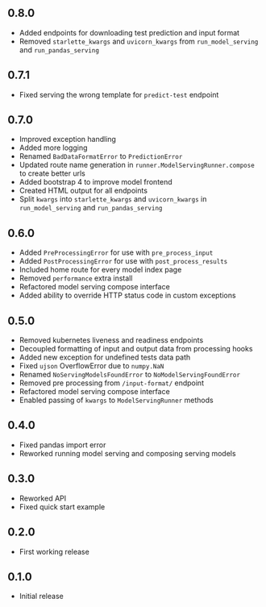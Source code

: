 ## 0.8.0
* Added endpoints for downloading test prediction and input format
* Removed `starlette_kwargs` and `uvicorn_kwargs` from `run_model_serving` and
`run_pandas_serving`

## 0.7.1
* Fixed serving the wrong template for `predict-test` endpoint

## 0.7.0
* Improved exception handling
* Added more logging
* Renamed `BadDataFormatError` to `PredictionError`
* Updated route name generation in `runner.ModelServingRunner.compose` to create
better urls
* Added bootstrap 4 to improve model frontend
* Created HTML output for all endpoints
* Split `kwargs` into `starlette_kwargs` and `uvicorn_kwargs` in `run_model_serving` and
`run_pandas_serving`

## 0.6.0
* Added `PreProcessingError` for use with `pre_process_input`
* Added `PostProcessingError` for use with `post_process_results`
* Included home route for every model index page
* Removed `performance` extra install
* Refactored model serving compose interface
* Added ability to override HTTP status code in custom exceptions

## 0.5.0
* Removed kubernetes liveness and readiness endpoints
* Decoupled formatting of input and output data from processing hooks
* Added new exception for undefined tests data path
* Fixed `ujson` OverflowError due to `numpy.NaN`
* Renamed `NoServingModelsFoundError` to `NoModelServingFoundError`
* Removed pre processing from `/input-format/` endpoint
* Refactored model serving compose interface
* Enabled passing of `kwargs` to `ModelServingRunner` methods

## 0.4.0
* Fixed pandas import error
* Reworked running model serving and composing serving models

## 0.3.0
* Reworked API
* Fixed quick start example

## 0.2.0
* First working release

## 0.1.0
* Initial release